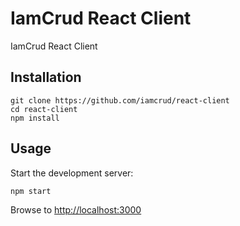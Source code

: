 # IamCrud React Client

IamCrud React Client

## Installation

```
git clone https://github.com/iamcrud/react-client
cd react-client
npm install
```

## Usage

Start the development server:

```
npm start
```

Browse to <http://localhost:3000>
